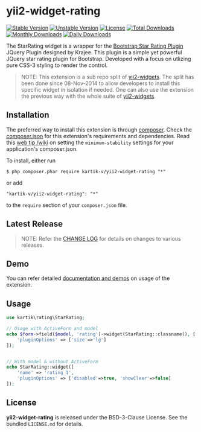 yii2-widget-rating
==================

[![Stable Version](https://poser.pugx.org/kartik-v/yii2-widget-rating/v/stable)](https://packagist.org/packages/kartik-v/yii2-widget-rating)
[![Unstable Version](https://poser.pugx.org/kartik-v/yii2-widget-rating/v/unstable)](https://packagist.org/packages/kartik-v/yii2-widget-rating)
[![License](https://poser.pugx.org/kartik-v/yii2-widget-rating/license)](https://packagist.org/packages/kartik-v/yii2-widget-rating)
[![Total Downloads](https://poser.pugx.org/kartik-v/yii2-widget-rating/downloads)](https://packagist.org/packages/kartik-v/yii2-widget-rating)
[![Monthly Downloads](https://poser.pugx.org/kartik-v/yii2-widget-rating/d/monthly)](https://packagist.org/packages/kartik-v/yii2-widget-rating)
[![Daily Downloads](https://poser.pugx.org/kartik-v/yii2-widget-rating/d/daily)](https://packagist.org/packages/kartik-v/yii2-widget-rating)

The StarRating widget is a wrapper for the [Bootstrap Star Rating Plugin](http://plugins.krajee.com/star-rating) JQuery Plugin designed by Krajee. This plugin is a simple yet powerful JQuery star rating plugin for Bootstrap. Developed with a focus on utlizing pure CSS-3 styling to render the control.

> NOTE: This extension is a sub repo split of [yii2-widgets](https://github.com/kartik-v/yii2-widgets). The split has been done since 08-Nov-2014 to allow developers to install this specific widget in isolation if needed. One can also use the extension the previous way with the whole suite of [yii2-widgets](http://demos.krajee.com/widgets).

## Installation

The preferred way to install this extension is through [composer](http://getcomposer.org/download/). Check the [composer.json](https://github.com/kartik-v/yii2-widget-rating/blob/master/composer.json) for this extension's requirements and dependencies. Read this [web tip /wiki](http://webtips.krajee.com/setting-composer-minimum-stability-application/) on setting the `minimum-stability` settings for your application's composer.json.

To install, either run

```
$ php composer.phar require kartik-v/yii2-widget-rating "*"
```

or add

```
"kartik-v/yii2-widget-rating": "*"
```

to the ```require``` section of your `composer.json` file.

## Latest Release

> NOTE: Refer the [CHANGE LOG](https://github.com/kartik-v/yii2-widget-rating/blob/master/CHANGE.md) for details on changes to various releases.

## Demo

You can refer detailed [documentation and demos](http://demos.krajee.com/widget-details/star-rating) on usage of the extension.

## Usage

```php
use kartik\rating\StarRating;

// Usage with ActiveForm and model
echo $form->field($model, 'rating')->widget(StarRating::classname(), [
    'pluginOptions' => ['size'=>'lg']
]);


// With model & without ActiveForm
echo StarRating::widget([
    'name' => 'rating_1',
    'pluginOptions' => ['disabled'=>true, 'showClear'=>false]
]);
```

## License

**yii2-widget-rating** is released under the BSD-3-Clause License. See the bundled `LICENSE.md` for details.